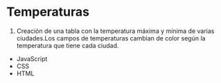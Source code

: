 # Temperaturas

1. Creación de una tabla con la temperatura máxima y mínima de varias ciudades.Los campos de temperaturas cambian de color según la temperatura que tiene cada ciudad.

- JavaScript
- CSS
- HTML
